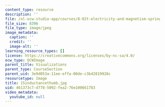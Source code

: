 ```yaml
---
content_type: resource
description: ''
file: /ol-ocw-studio-app/courses/8-02t-electricity-and-magnetism-spring-2005/461373c7d7785092fea276e100661783_15inductancethumb.jpg
file_size: 8396
file_type: image/jpeg
image_metadata:
  caption: ''
  credit: ''
  image-alt: ''
learning_resource_types: []
license: https://creativecommons.org/licenses/by-nc-sa/4.0/
ocw_type: OCWImage
parent_title: Visualizations
parent_type: CourseSection
parent_uid: 3e9d053a-11ee-effa-00de-c3b42819928c
resourcetype: Image
title: 15inductancethumb.jpg
uid: 461373c7-d778-5092-fea2-76e100661783
video_metadata:
  youtube_id: null
---
```

